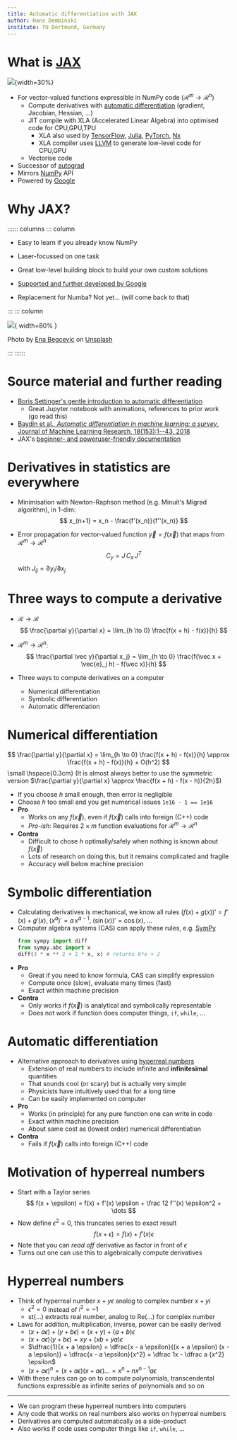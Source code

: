 ```yaml
---
title: Automatic differentiation with JAX
author: Hans Dembinski
institute: TU Dortmund, Germany
---
```


# What is [JAX](https://jax.readthedocs.io)

![](https://jax.readthedocs.io/en/latest/_static/jax_logo_250px.png){width=30%}

* For vector-valued functions expressible in NumPy code ($\mathcal{R}^m \to \mathcal{R}^n$)
  * Compute derivatives with [automatic differentiation](https://en.wikipedia.org/wiki/Automatic_differentiation) (gradient, Jacobian, Hessian, ...)
  * JIT compile with XLA (Accelerated Linear Algebra) into optimised code for CPU,GPU,TPU
    * XLA also used by [TensorFlow](https://www.tensorflow.org/xla), [Julia](https://github.com/JuliaTPU/XLA.jl), [PyTorch](https://github.com/pytorch/xla), [Nx](https://github.com/elixir-nx/nx)
    * XLA compiler uses [LLVM](https://llvm.org) to generate low-level code for CPU,GPU
  * Vectorise code
* Successor of [autograd](https://github.com/hips/autograd)
* Mirrors [NumPy](https://numpy.org/) API
* Powered by [Google](https://github.com/google/jax)

# Why JAX?

:::::: columns
::: column

* Easy to learn if you already know NumPy

* Laser-focussed on one task

* Great low-level building block to build your own custom solutions

* [Supported and further developed by Google](https://cloud.google.com/blog/products/ai-machine-learning/google-breaks-ai-performance-records-in-mlperf-with-worlds-fastest-training-supercomputer)

* Replacement for Numba? Not yet... (will come back to that)

:::
::: column

![](ena-begcevic-cO_O1YKWZbY-unsplash.jpg){ width=80% }

Photo by [Ena Begcevic](https://unsplash.com/@enabegcevuc?utm_source=unsplash&amp;utm_medium=referral&amp;utm_content=creditCopyText) on [Unsplash](https://unsplash.com/s/photos/building-block?utm_source=unsplash&amp;utm_medium=referral&amp;utm_content=creditCopyText)

:::
::::::

# Source material and further reading

* [Boris Settinger's gentle introduction to automatic differentiation](https://www.kaggle.com/borisettinger/gentle-introduction-to-automatic-differentiation)
  * Great Jupyter notebook with animations, references to prior work (go read this)
* [Baydin et al., *Automatic differentiation in machine learning: a survey*, Journal of Machine Learning Research, 18(153):1--43, 2018](https://arxiv.org/abs/1502.05767)
* JAX's [beginner- and poweruser-friendly documentation](https://jax.readthedocs.io/)

# Derivatives in statistics are everywhere

- Minimisation with Newton-Raphson method (e.g. Minuit's Migrad algorithm), in 1-dim:
  $$
  x_{n+1} = x_n - \frac{f'(x_n)}{f''(x_n)}
  $$

- Error propagation for vector-valued function $\vec y = f(\vec x)$ that maps from $\mathcal{R}^m \to \mathcal{R}^n$
  $$
  C_y = J \, C_x \, J^T
  $$
  with $J_{ij} = \partial y_i / \partial x_j$

# Three ways to compute a derivative

- $\mathcal{R} \to \mathcal{R}$
  $$
  \frac{\partial y}{\partial x} = \lim_{h \to 0} \frac{f(x + h) - f(x)}{h}
  $$

- $\mathcal{R}^m \to \mathcal{R}^n$:
  $$
  \frac{\partial \vec y}{\partial x_j} = \lim_{h \to 0} \frac{f(\vec x + \vec{e}_j h) - f(\vec x)}{h}
  $$

- Three ways to compute derivatives on a computer
  - Numerical differentiation
  - Symbolic differentiation
  - Automatic differentiation

# Numerical differentiation

$$
\frac{\partial y}{\partial x} = \lim_{h \to 0} \frac{f(x + h) - f(x)}{h} \approx \frac{f(x + h) - f(x)}{h} + O(h^2)
$$
\small \hspace{0.3cm} (It is almost always better to use the symmetric version $\frac{\partial y}{\partial x} \approx \frac{f(x + h) - f(x - h)}{2h}$)

- If you choose $h$ small enough, then error is negligible
- Choose $h$ too small and you get numerical issues `1e16 - 1 == 1e16`
- **Pro**
  - Works on any $f(\vec x)$, even if $f(\vec x)$ calls into foreign (C++) code
  - *Pro-ish*: Requires $2 \times m$ function evaluations for $\mathcal{R}^m \to \mathcal{R}^n$
- **Contra**
  - Difficult to chose $h$ optimally/safely when nothing is known about $f(\vec x)$
  - Lots of research on doing this, but it remains complicated and fragile
  - Accuracy well below machine precision

# Symbolic differentiation

- Calculating derivatives is mechanical, we know all rules
  $(f(x) + g(x))' = f'(x) + g'(x), \; (x^a)' = a \, x^{a-1}, \; (\sin(x))' = \cos(x), \; \dots$
- Computer algebra systems (CAS) can apply these rules, e.g. [SymPy](https://www.sympy.org/en/index.html)
  ```py
  from sympy import diff
  from sympy.abc import x
  diff(3 * x ** 2 + 2 * x, x) # returns 6*x + 2
  ```
- **Pro**
  - Great if you need to know formula, CAS can simplify expression
  - Compute once (slow), evaluate many times (fast)
  - Exact within machine precision
- **Contra**
  - Only works if $f(\vec x)$ is analytical and symbolically representable
  - Does not work if function does computer things, `if`, `while`, ...

# Automatic differentiation

- Alternative approach to derivatives using [hyperreal numbers](https://en.wikipedia.org/wiki/Hyperreal_number)
  - Extension of real numbers to include infinite and **infinitesimal** quantities
  - That sounds cool (or scary) but is actually very simple
  - Physicists have intuitively used that for a long time
  - Can be easily implemented on computer
- **Pro**
  - Works (in principle) for any pure function one can write in code
  - Exact within machine precision
  - About same cost as (lowest order) numerical differentiation
- **Contra**
  - Fails if $f(\vec x)$ calls into foreign (C++) code

# Motivation of hyperreal numbers

- Start with a Taylor series
  $$
  f(x + \epsilon) = f(x) + f'(x) \epsilon + \frac 12 f''(x) \epsilon^2 + \dots
  $$
- Now define $\epsilon^2 = 0$, this truncates series to exact result
  $$
  f(x + \epsilon) = f(x) + f'(x) \epsilon
  $$
- Note that you can *read off* derivative as factor in front of $\epsilon$
- Turns out one can use this to algebraically compute derivatives

# Hyperreal numbers

- Think of hyperreal number $x + y \epsilon$ analog to complex number $x + y i$
  - $\epsilon^2 = 0$ instead of $i^2 = -1$
  - $\text{st}( \dots )$ extracts real number, analog to $\text{Re}(\dots)$ for complex number
- Laws for addition, multiplication, inverse, power can be easily derived
  - $(x + a \epsilon) + (y + b \epsilon) = (x + y) + (a + b) \epsilon$
  - $(x + a \epsilon) (y + b \epsilon) = xy + (xb + ya)\epsilon$
  - $\dfrac{1}{x + a \epsilon} = \dfrac{x - a \epsilon}{(x + a \epsilon) (x - a \epsilon)} = \dfrac{x - a \epsilon}{x^2} = \dfrac 1x - \dfrac a {x^2} \epsilon$
  - $(x + a \epsilon)^n = (x + a \epsilon) (x + a \epsilon) \dots =  x^n + n x^{n-1} a \epsilon$
- With these rules can go on to compute polynomials, transcendental functions expressible as infinite series of polynomials and so on

---

* We can program these hyperreal numbers into computers
* Any code that works on real numbers also works on hyperreal numbers
* Derivatives are computed automatically as a side-product
* Also works if code uses computer things like `if`, `while`, ...
